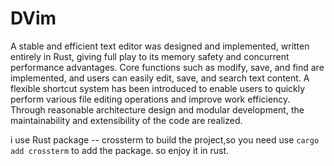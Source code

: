 # DVim
A stable and efficient text editor was designed and implemented, written entirely in Rust, giving full play to its memory safety and concurrent performance advantages. Core functions such as modify, save, and find are implemented, and users can easily edit, save, and search text content. A flexible shortcut system has been introduced to enable users to quickly perform various file editing operations and improve work efficiency. Through reasonable architecture design and modular development, the maintainability and extensibility of the code are realized.

i use Rust package -- crossterm to build the project,so you need use `cargo add crossterm` to add the package. so enjoy it  in rust.
